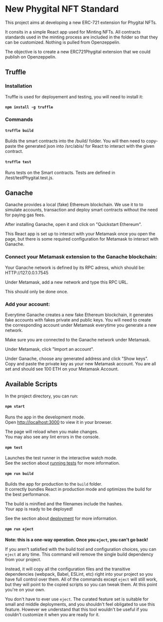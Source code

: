 
# New Phygital NFT Standard

This project aims at developing a new ERC-721 extension for Phygital NFTs.

It consits in a simple React app used for Minting NFTs. All contracts standards used in the minting process are included in the folder so that they can be customized. Nothing is pulled from Openzeppelin.

The objective is to create a new ERC721Phygital extension that we could publish on Openzeppelin.

## Truffle

### Installation

Truffle is used for deployement and testing, you will need to install it:

#### `npm install -g truffle`

### Commands

#### `truffle build` 

Builds the smart contracts into the /build/ folder. You will then need to copy-paste the generated json into /src/abis/ for React to interact with the given contract.

#### `truffle test`

Runs tests on the Smart contracts. Tests are defined in /test/testPhygital.test.js.


## Ganache

Ganache provides a local (fake) Ethereum blockchain. We use it to to simulate accounts, transaction and deploy smart contracts without the need for paying gas fees.

After installing Ganache, open it and click on "Quickstart Ethereum".

This React app is set up to interact with your Metamask once you open the page, but there is some required configuration for Metamask to interact with Ganache.

### Connect your Metamask extension to the Ganache blockchain:

Your Ganache network is defined by its RPC adress, which should be: HTTP://127.0.0.1:7545

Under Metamask, add a new network and type this RPC URL.

This should only be done once.

### Add your account:

Everytime Ganache creates a new fake Ethereum blockchain, it generates fake accounts with fakes private and public keys. You will need to create the corresponding account under Metamask everytime you generate a new network.

Make sure you are connected to the Ganache network under Metamask.

Under Metamask, click "Import an account".

Under Ganache, choose any generated address and click "Show keys". Copy and paste the private key as your new Metamask account. You are all set and should see 100 ETH on your Metamask Account.

## Available Scripts

In the project directory, you can run:

#### `npm start`

Runs the app in the development mode.\
Open [http://localhost:3000](http://localhost:3000) to view it in your browser.

The page will reload when you make changes.\
You may also see any lint errors in the console.

#### `npm test`

Launches the test runner in the interactive watch mode.\
See the section about [running tests](https://facebook.github.io/create-react-app/docs/running-tests) for more information.

#### `npm run build`

Builds the app for production to the `build` folder.\
It correctly bundles React in production mode and optimizes the build for the best performance.

The build is minified and the filenames include the hashes.\
Your app is ready to be deployed!

See the section about [deployment](https://facebook.github.io/create-react-app/docs/deployment) for more information.

#### `npm run eject`

**Note: this is a one-way operation. Once you `eject`, you can't go back!**

If you aren't satisfied with the build tool and configuration choices, you can `eject` at any time. This command will remove the single build dependency from your project.

Instead, it will copy all the configuration files and the transitive dependencies (webpack, Babel, ESLint, etc) right into your project so you have full control over them. All of the commands except `eject` will still work, but they will point to the copied scripts so you can tweak them. At this point you're on your own.

You don't have to ever use `eject`. The curated feature set is suitable for small and middle deployments, and you shouldn't feel obligated to use this feature. However we understand that this tool wouldn't be useful if you couldn't customize it when you are ready for it.